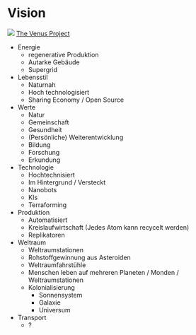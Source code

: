 # Vision

![](https://www.thevenusproject.com/wp-content/uploads/2019/07/center_for_resource_management_aerial.jpg)
[The Venus Project](https://www.thevenusproject.com/)

- Energie
    + regenerative Produktion
    + Autarke Gebäude
    + Supergrid
- Lebensstil
    + Naturnah
    + Hoch technologisiert
    + Sharing Economy / Open Source
- Werte
    + Natur
    + Gemeinschaft
    + Gesundheit
    + (Persönliche) Weiterentwicklung
    + Bildung
    + Forschung
    + Erkundung 
- Technologie
    + Hochtechnisiert
    + Im Hintergrund / Versteckt
    + Nanobots
    + KIs
    + Terraforming
- Produktion
    + Automatisiert
    + Kreislaufwirtschaft (Jedes Atom kann recycelt werden)
    + Replikatoren
- Weltraum
    + Weltraumstationen
    + Rohstoffgewinnung aus Asteroiden
    + Weltraumfahrstühle
    + Menschen leben auf mehreren Planeten / Monden / Weltraumstationen
    + Kolonialisierung
        * Sonnensystem
        * Galaxie
        * Universum
- Transport
    + ?